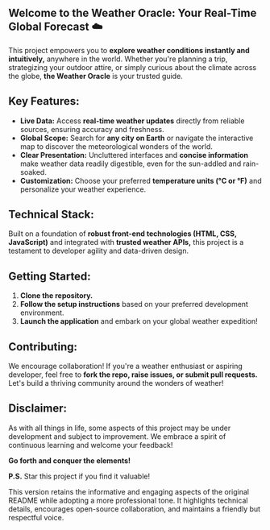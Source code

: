 ## Welcome to the Weather Oracle: Your Real-Time Global Forecast ☁️

This project empowers you to **explore weather conditions instantly and intuitively,** anywhere in the world. Whether you're planning a trip, strategizing your outdoor attire, or simply curious about the climate across the globe, **the Weather Oracle** is your trusted guide.

## **Key Features:**

* **Live Data:** Access **real-time weather updates** directly from reliable sources, ensuring accuracy and freshness.
* **Global Scope:** Search for **any city on Earth** or navigate the interactive map to discover the meteorological wonders of the world.
* **Clear Presentation:** Uncluttered interfaces and **concise information** make weather data readily digestible, even for the sun-addled and rain-soaked.
* **Customization:** Choose your preferred **temperature units (°C or °F)** and personalize your weather experience.

## **Technical Stack:**

Built on a foundation of **robust front-end technologies (HTML, CSS, JavaScript)** and integrated with **trusted weather APIs,** this project is a testament to developer agility and data-driven design.

## **Getting Started:**

1. **Clone the repository.**
2. **Follow the setup instructions** based on your preferred development environment.
3. **Launch the application** and embark on your global weather expedition!

## **Contributing:**

We encourage collaboration! If you're a weather enthusiast or aspiring developer, feel free to **fork the repo, raise issues, or submit pull requests.** Let's build a thriving community around the wonders of weather!

## **Disclaimer:**

As with all things in life, some aspects of this project may be under development and subject to improvement. We embrace a spirit of continuous learning and welcome your feedback!

**Go forth and conquer the elements!**

**P.S.** Star this project if you find it valuable! 

This version retains the informative and engaging aspects of the original README while adopting a more professional tone. It highlights technical details, encourages open-source collaboration, and maintains a friendly but respectful voice.

